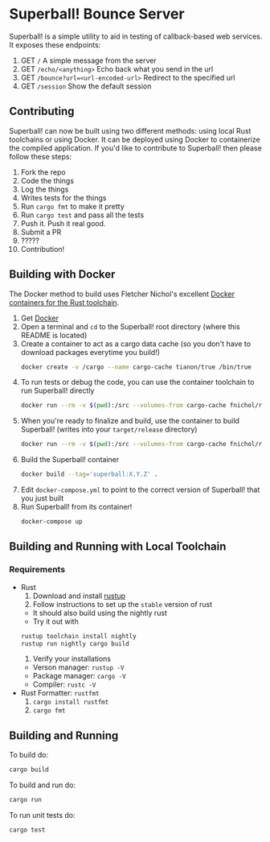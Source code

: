 # Superball! Bounce Server

Superball! is a simple utility to aid in testing of callback-based web services.
It exposes these endpoints:

1. GET `/` A simple message from the server
1. GET `/echo/<anything>` Echo back what you send in the url
1. GET `/bounce?url=<url-encoded-url>` Redirect to the specified url
1. GET `/session` Show the default session

## Contributing

Superball! can now be built using two different methods: using local Rust toolchains or using Docker.
It can be deployed using Docker to containerize the compiled application.
If you'd like to contribute to Superball! then please follow these steps:

1. Fork the repo
1. Code the things
1. Log the things
1. Writes tests for the things
1. Run `cargo fmt` to make it pretty
1. Run `cargo test` and pass all the tests
1. Push it. Push it real good.
1. Submit a PR
1. ?????
1. Contribution!

## Building with Docker

The Docker method to build uses Fletcher Nichol's excellent [Docker containers for the Rust toolchain](docker-rust).

1. Get [Docker](http://www.docker.com/)
1. Open a terminal and `cd` to the Superball! root directory (where this README is located)
1. Create a container to act as a cargo data cache (so you don't have to download packages everytime you build!)
    ```sh
    docker create -v /cargo --name cargo-cache tianon/true /bin/true
    ```
1. To run tests or debug the code, you can use the container toolchain to run Superball! directly
    ```sh
    docker run --rm -v $(pwd):/src --volumes-from cargo-cache fnichol/rust:nightly cargo run
    ```
1. When you're ready to finalize and build, use the container to build Superball! (writes into your `target/release` directory)
    ```sh
    docker run --rm -v $(pwd):/src --volumes-from cargo-cache fnichol/rust:nightly cargo build --release
    ```
1. Build the Superball! container
    ```sh
    docker build --tag='superball:X.Y.Z' .
    ```
1. Edit `docker-compose.yml` to point to the correct version of Superball! that you just built
1. Run Superball! from its container!
    ```sh
    docker-compose up
    ```

## Building and Running with Local Toolchain

### Requirements

- Rust
  1. Download and install [rustup]
  1. Follow instructions to set up the `stable` version of rust
    + It should also build using the nightly rust
    + Try it out with
    ```sh
    rustup toolchain install nightly
    rustup run nightly cargo build
    ```
  1. Verify your installations
    + Verson manager: `rustup -V`
    + Package manager: `cargo -V`
    + Compiler: `rustc -V`
- Rust Formatter: `rustfmt`
  1. `cargo install rustfmt`
  1. `cargo fmt`

## Building and Running

To build do:

```sh
cargo build
```

To build and run do:

```sh
cargo run
```

To run unit tests do:

```sh
cargo test
```

[rustup]: https://www.rustup.rs/
[docker-rust]: https://github.com/fnichol/docker-rust
